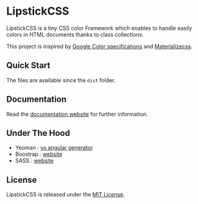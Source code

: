 # LipstickCSS

LipstickCSS is a tiny CSS color Framework which enables to handle easily colors in HTML documents thanks to class collections.

This project is inspired by [Google Color specifications](http://www.google.com/design/spec/style/color.html) 
and [Materializecss](http://materializecss.com).

## Quick Start

The files are available since the `dist` folder.

## Documentation

Read the [documentation website](https://yve5.github.io/lipstickcss) for further information.

## Under The Hood

* Yeoman : [yo angular generator](https://github.com/yeoman/generator-angular)
* Boostrap : [website](https://getbootstrap.com)
* SASS : [website](http://sass-lang.com)

## License

LipstickCSS is released under the [MIT License](http://opensource.org/licenses/MIT).
